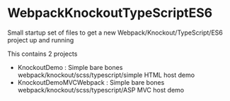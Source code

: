 # WebpackKnockoutTypeScriptES6
Small startup set of files to get a new Webpack/Knockout/TypeScript/ES6 project up and running 

This contains 2 projects 

* KnockoutDemo : Simple bare bones webpack/knockout/scss/typescript/simple HTML host demo 
* KnockoutDemoMVCWebpack : Simple bare bones webpack/knockout/scss/typescript/ASP MVC host demo 

